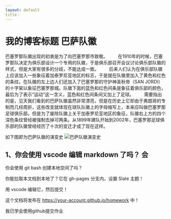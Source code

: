 ```yaml
---
layout: default
title：
---
```


# 我的博客标题 巴萨队徽
巴塞罗那队徽出现的初衷是为了向巴塞罗那市致敬。
　　在1910年的时候，巴塞罗那队决定为俱乐部设计一个专用的队徽，于是俱乐部召开会议讨论俱乐部队徽的样式，但是大家有很多的分歧，不能达成一致。
　　后来人们认为在俱乐部队徽上应该加入一些象征着加泰罗尼亚地区的标志，于是就在队徽里加入了黄色和红色的条纹。在队徽的左上边人们还加入了巴塞罗那的守护神圣秋帝（SAN JORDI）的十字架以象征巴塞罗那城。队徽下面的蓝色和红色间条是象征着俱乐部的颜色，最后为了表示“运动”这一含义，蓝色和红色间条间又加上了足球。
　　需要指出的是，见天我们看到的巴萨队徽虽然非常漂亮，但是在历史上它却由于弗朗哥的专制而几经周折，这些改变就体现在球队队徽上的字母缩写上，本来应叫做巴塞罗那足球俱乐部。但是为了废除队徽上关于加泰罗尼亚地区的象征，队徽右上方的四个深色条纹曾经被强制去掉可两条。从1899年建队开始到2002年，巴塞罗那足球俱乐部的队徽曾经经历了十次的变迁才成了现在这样。

如下图即为巴萨队徽的演变史
![巴萨队徽演变史](https://ss2.bdstatic.com/70cFvnSh_Q1YnxGkpoWK1HF6hhy/it/u=142627626,3363778076&fm=27&gp=0.jpg)
## 1、你会使用 vscode 编辑 markdown 了吗？ 会

你会使用 git bash 创建本地空间了吗？

你能拉取本文档到本地了？它在 gh-pages 分支内，设置 Slate 主题！

用 vscode 编辑它，然后提交！

这个文档将发布在 https://your-account.github.io/homework 中！

 我已学会使用github提交作业